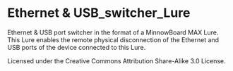 # Ethernet & USB_switcher_Lure
Ethernet &amp; USB port switcher in the format of a MinnowBoard MAX Lure. 
This Lure enables the remote physical disconnection of the Ethernet and USB ports of the device connected to this Lure. 

Licensed under the Creative Commons Attribution Share-Alike 3.0 License.

